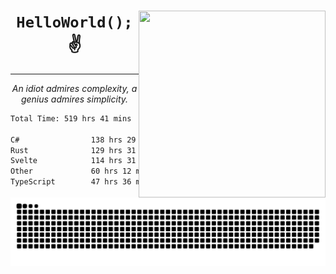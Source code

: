 <div text-align="center">
    <img src="https://i.imgur.com/h1q15Kt.gife" align="right" width="299" height="299">
    <h1 align="center"><code>HelloWorld();</code> ✌️</h1>
    <hr>
    <p align="center"><i>An idiot admires complexity, a genius admires simplicity.</i></p>
</div>

<!--START_SECTION:waka-->

```txt
Total Time: 519 hrs 41 mins

C#                138 hrs 29 mins ██████░░░░░░░░░░░░░░░░░░░   23.88 %
Rust              129 hrs 31 mins █████▓░░░░░░░░░░░░░░░░░░░   22.34 %
Svelte            114 hrs 31 mins █████░░░░░░░░░░░░░░░░░░░░   19.75 %
Other             60 hrs 12 mins  ██▓░░░░░░░░░░░░░░░░░░░░░░   10.38 %
TypeScript        47 hrs 36 mins  ██░░░░░░░░░░░░░░░░░░░░░░░   08.21 %
```

<!--END_SECTION:waka-->

<picture>
  <source media="(prefers-color-scheme: dark)" srcset="https://raw.githubusercontent.com/Somfic/Somfic/main/github-contribution-grid-snake-dark.svg">
  <source media="(prefers-color-scheme: light)" srcset="https://raw.githubusercontent.com/Somfic/Somfic/main/github-contribution-grid-snake.svg">
  <img alt="github contribution grid snake animation" src="https://raw.githubusercontent.com/Somfic/Somfic/main/github-contribution-grid-snake.svg">
</picture>
